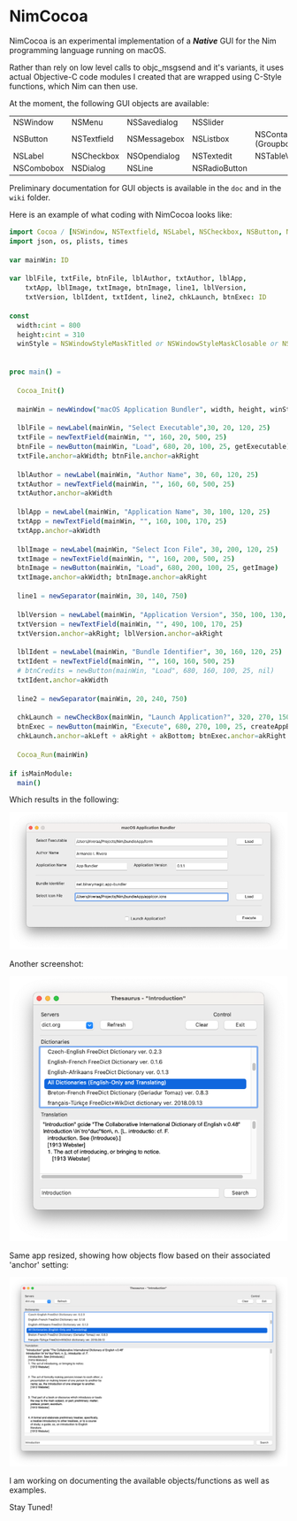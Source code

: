 # NimCocoa

NimCocoa is an experimental implementation of a ***Native*** GUI for the Nim programming language running on macOS.

Rather than rely on low level calls to objc_msgsend and it's variants, it uses actual Objective-C code modules I created that are wrapped using C-Style functions, which Nim can then use.

At the moment, the following GUI objects are available:

|            |             |              |               |                        |
| ---------- | ----------- | ------------ | ------------- | ---------------------- |
| NSWindow   | NSMenu      | NSSavedialog | NSSlider      |                        |
| NSButton   | NSTextfield | NSMessagebox | NSListbox     | NSContainer (Groupbox) |
| NSLabel    | NSCheckbox  | NSOpendialog | NSTextedit    | NSTableView            |
| NSCombobox | NSDialog    | NSLine       | NSRadioButton |                        |



Preliminary documentation for GUI objects is available in the `doc` and in the `wiki` folder.

Here is an example of what coding with NimCocoa looks like:

```nim
import Cocoa / [NSWindow, NSTextfield, NSLabel, NSCheckbox, NSButton, NSLine, NSOpendialog, NSFunctions]
import json, os, plists, times

var mainWin: ID

var lblFile, txtFile, btnFile, lblAuthor, txtAuthor, lblApp, 
    txtApp, lblImage, txtImage, btnImage, line1, lblVersion, 
    txtVersion, lblIdent, txtIdent, line2, chkLaunch, btnExec: ID

const
  width:cint = 800
  height:cint = 310
  winStyle = NSWindowStyleMaskTitled or NSWindowStyleMaskClosable or NSWindowStyleMaskMiniaturizable


proc main() =

  Cocoa_Init()

  mainWin = newWindow("macOS Application Bundler", width, height, winStyle)

  lblFile = newLabel(mainWin, "Select Executable",30, 20, 120, 25)
  txtFile = newTextField(mainWin, "", 160, 20, 500, 25)
  btnFile = newButton(mainWin, "Load", 680, 20, 100, 25, getExecutable)
  txtFile.anchor=akWidth; btnFile.anchor=akRight

  lblAuthor = newLabel(mainWin, "Author Name", 30, 60, 120, 25)
  txtAuthor = newTextField(mainWin, "", 160, 60, 500, 25)
  txtAuthor.anchor=akWidth

  lblApp = newLabel(mainWin, "Application Name", 30, 100, 120, 25)
  txtApp = newTextField(mainWin, "", 160, 100, 170, 25)
  txtApp.anchor=akWidth

  lblImage = newLabel(mainWin, "Select Icon File", 30, 200, 120, 25)
  txtImage = newTextField(mainWin, "", 160, 200, 500, 25)
  btnImage = newButton(mainWin, "Load", 680, 200, 100, 25, getImage)
  txtImage.anchor=akWidth; btnImage.anchor=akRight

  line1 = newSeparator(mainWin, 30, 140, 750)

  lblVersion = newLabel(mainWin, "Application Version", 350, 100, 130, 25)
  txtVersion = newTextField(mainWin, "", 490, 100, 170, 25)
  txtVersion.anchor=akRight; lblVersion.anchor=akRight

  lblIdent = newLabel(mainWin, "Bundle Identifier", 30, 160, 120, 25)
  txtIdent = newTextField(mainWin, "", 160, 160, 500, 25)
  # btnCredits = newButton(mainWin, "Load", 680, 160, 100, 25, nil)
  txtIdent.anchor=akWidth

  line2 = newSeparator(mainWin, 20, 240, 750)

  chkLaunch = newCheckBox(mainWin, "Launch Application?", 320, 270, 150, 25)
  btnExec = newButton(mainWin, "Execute", 680, 270, 100, 25, createAppBundle)
  chkLaunch.anchor=akLeft + akRight + akBottom; btnExec.anchor=akRight + akBottom

  Cocoa_Run(mainWin)

if isMainModule:
  main()
```

Which results in the following:

![](images/bundler.png)

Another screenshot:

![](images/Thesaurus-org.png)

Same app resized, showing how objects flow based on their associated 'anchor' setting:

![](images/Thesaurus-resized.png)

I am working on documenting the available objects/functions as well as examples.

Stay Tuned!
